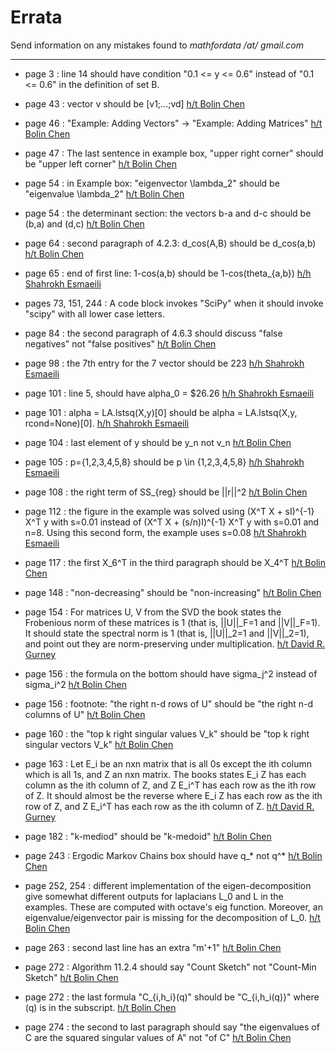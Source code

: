 # Errata

Send information on any mistakes found to *mathfordata /at/ gmail.com*

---
* page 3 : line 14 should have condition "0.1 <= y <= 0.6" instead of "0.1 <= 0.6" in the definition of set B.  

* page 43 : vector v should be [v1;...;vd] 
  [h/t Bolin Chen](https://teacher.nwpu.edu.cn/m/en/2015010039.html)
  
* page 46 :  "Example: Adding Vectors" -> "Example: Adding Matrices"
  [h/t Bolin Chen](https://teacher.nwpu.edu.cn/m/en/2015010039.html)

* page 47 : The last sentence in example box, "upper right corner" should be "upper left corner"
  [h/t Bolin Chen](https://teacher.nwpu.edu.cn/m/en/2015010039.html)

* page 54 : in Example box: "eigenvector \lambda_2" should be "eigenvalue \lambda_2"
  [h/t Bolin Chen](https://teacher.nwpu.edu.cn/m/en/2015010039.html)

* page 54 : the determinant section:  the vectors b-a and d-c should be (b,a) and (d,c)
  [h/t Bolin Chen](https://teacher.nwpu.edu.cn/m/en/2015010039.html)
 
* page 64 : second paragraph of 4.2.3: d_cos(A,B) should be d_cos(a,b)
  [h/t Bolin Chen](https://teacher.nwpu.edu.cn/m/en/2015010039.html)

* page 65 : end of first line: 1-cos(a,b) should be 1-cos(theta_{a,b})
  [h/h Shahrokh Esmaeili](https://scholar.google.com/citations?hl=en&user=vvBlqJMAAAAJ)

* pages 73, 151, 244 : A code block invokes "SciPy" when it should invoke "scipy" with all lower case letters.  

* page 84 : the second paragraph of 4.6.3 should discuss "false negatives" not "false positives"
  [h/t Bolin Chen](https://teacher.nwpu.edu.cn/m/en/2015010039.html)
  
* page 98 : the 7th entry for the 7 vector should be 223
  [h/h Shahrokh Esmaeili](https://scholar.google.com/citations?hl=en&user=vvBlqJMAAAAJ)

* page 101 : line 5, should have alpha_0 = $26.26
  [h/h Shahrokh Esmaeili](https://scholar.google.com/citations?hl=en&user=vvBlqJMAAAAJ)

* page 101 : alpha = LA.lstsq(X,y)[0] should be alpha = LA.lstsq(X,y, rcond=None)[0].
  [h/h Shahrokh Esmaeili](https://scholar.google.com/citations?hl=en&user=vvBlqJMAAAAJ)

* page 104 : last element of y should be y_n not v_n
  [h/t Bolin Chen](https://teacher.nwpu.edu.cn/m/en/2015010039.html)
  
* page 105 : p={1,2,3,4,5,8} should be p \in {1,2,3,4,5,8}
  [h/h Shahrokh Esmaeili](https://scholar.google.com/citations?hl=en&user=vvBlqJMAAAAJ)
  
* page 108 : the right term of SS_{reg} should be ||r||^2
  [h/t Bolin Chen](https://teacher.nwpu.edu.cn/m/en/2015010039.html)
  
* page 112 : the figure in the example was solved using (X^T X + sI)^{-1} X^T y with s=0.01 instead of (X^T X + (s/n)I)^{-1} X^T y with s=0.01 and n=8.  Using this second form, the example uses s=0.08
  [h/t Shahrokh Esmaeili](https://scholar.google.com/citations?hl=en&user=vvBlqJMAAAAJ)
  
* page 117 : the first X_6^T in the third paragraph should be X_4^T
  [h/t Bolin Chen](https://teacher.nwpu.edu.cn/m/en/2015010039.html)
  
* page 148 : "non-decreasing" should be "non-increasing"
  [h/t Bolin Chen](https://teacher.nwpu.edu.cn/m/en/2015010039.html)

* page 154 : For matrices U, V from the SVD the book states the Frobenious norm of these matrices is 1 (that is, \|\|U\|\|_F=1 and \|\|V\|\|_F=1).  It should state the spectral norm is 1 (that is, \|\|U\|\|_2=1 and \|\|V\|\|_2=1), and point out they are norm-preserving under multiplication.  [h/t David R. Gurney](https://www.maa.org/press/maa-reviews/mathematical-foundations-for-data-analysis)

* page 156 : the formula on the bottom should have sigma_j^2 instead of sigma_i^2
  [h/t Bolin Chen](https://teacher.nwpu.edu.cn/m/en/2015010039.html)
  
* page 156 : footnote: "the right n-d rows of U" should be "the right n-d columns of U"
  [h/t Bolin Chen](https://teacher.nwpu.edu.cn/m/en/2015010039.html)

* page 160 : the "top k right singular values V_k" should be "top k right singular vectors V_k"
  [h/t Bolin Chen](https://teacher.nwpu.edu.cn/m/en/2015010039.html)

* page 163 : Let E_i be an nxn matrix that is all 0s except the ith column which is all 1s, and Z an nxn matrix.  The books states E_i Z has each column as the ith column of Z, and Z E_i^T has each row as the ith row of Z.  It should almost be the reverse where E_i Z has each row as the ith row of Z, and Z E_i^T has each row as the ith column of Z.   [h/t David R. Gurney](https://www.maa.org/press/maa-reviews/mathematical-foundations-for-data-analysis)

* page 182 : "k-mediod" should be "k-medoid"
  [h/t Bolin Chen](https://teacher.nwpu.edu.cn/m/en/2015010039.html)

* page 243 : Ergodic Markov Chains box should have q_* not q^*
  [h/t Bolin Chen](https://teacher.nwpu.edu.cn/m/en/2015010039.html)
  
* page 252, 254 : different implementation of the eigen-decomposition give somewhat different outputs for laplacians L_0 and L in the examples.  These are computed with octave's eig function.  Moreover, an eigenvalue/eigenvector pair is missing for the decomposition of L_0. [h/t Bolin Chen](https://teacher.nwpu.edu.cn/m/en/2015010039.html)

* page 263 : second last line has an extra "m'+1"
  [h/t Bolin Chen](https://teacher.nwpu.edu.cn/m/en/2015010039.html)
  
* page 272 : Algorithm 11.2.4 should say "Count Sketch" not "Count-Min Sketch" [h/t Bolin Chen](https://teacher.nwpu.edu.cn/m/en/2015010039.html)
  
* page 272 : the last formula "C_{i,h_i}(q)" should be "C_{i,h_i(q)}" where (q) is in the subscript.  [h/t Bolin Chen](https://teacher.nwpu.edu.cn/m/en/2015010039.html)

* page 274 : the second to last paragraph should say "the eigenvalues of C are the squared singular values of A" not "of C"
  [h/t Bolin Chen](https://teacher.nwpu.edu.cn/m/en/2015010039.html)
